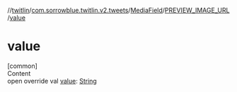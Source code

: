 //[twitlin](../../../index.md)/[com.sorrowblue.twitlin.v2.tweets](../../index.md)/[MediaField](../index.md)/[PREVIEW_IMAGE_URL](index.md)/[value](value.md)



# value  
[common]  
Content  
open override val [value](value.md): [String](https://kotlinlang.org/api/latest/jvm/stdlib/kotlin/-string/index.html)  



